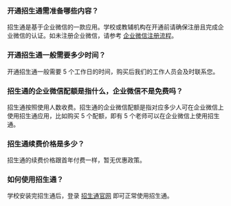 ### 开通招生通需准备哪些内容？
招生通是基于企业微信的一款应用。学校或教辅机构在开通前请确保注册且完成企业微信的认证。如未注册企业微信，请参考 [企业微信注册流程](http://work.weixin.qq.com)。

### 开通招生通一般需要多少时间？
开通招生通一般需要 5 个工作日的时间，购买后我们的工作人员会及时联系您。

### 招生通的企业微信配额是指什么，企业微信不是免费吗？
招生通按照使用人数收费。招生通的企业微信配额是指对应多少人可在企业微信上使用招生通应用，比如购买 5 个配额，即有 5 个老师可以在企业微信上使用招生通。

### 招生通续费价格是多少？
招生通的续费价格跟首年付费一样，暂无优惠政策。

### 如何使用招生通？
学校安装完招生通后，登录 [招生通官网](https://zst.qq.com/#/login) 即可正常使用招生通。
